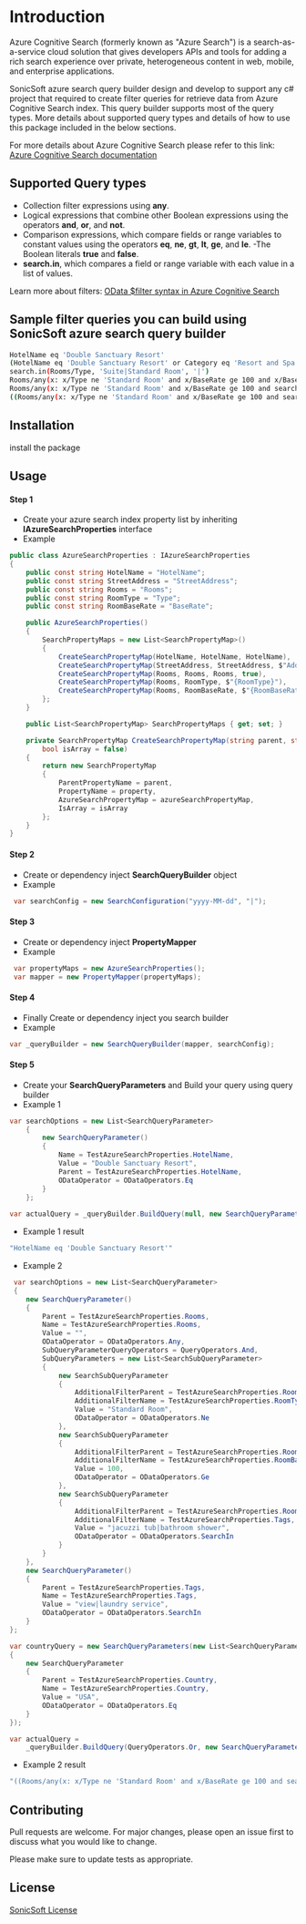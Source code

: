 # Introduction 

Azure Cognitive Search (formerly known as "Azure Search") is a search-as-a-service cloud solution that gives developers APIs and tools for adding a rich search experience over private, heterogeneous content in web, mobile, and enterprise applications.

SonicSoft azure search query builder design and develop to support any c# project that required to create  filter queries for retrieve data from  Azure Cognitive Search index. This query builder supports most of the query types. More details about supported query types and details of how to use this package included in the below sections.

For more details about Azure Cognitive Search please refer to this link: [Azure Cognitive Search documentation](https://docs.microsoft.com/en-us/azure/search/)  

## Supported Query types
- Collection filter expressions using **any**.
- Logical expressions that combine other Boolean expressions using the operators **and**, **or**, and **not**.
- Comparison expressions, which compare fields or range variables to constant values using the operators **eq**, **ne**, **gt**, **lt**, **ge**, and **le**. 
-The Boolean literals **true** and **false**.
- **search.in**, which compares a field or range variable with each value in a list of values.

Learn more about filters: [OData $filter syntax in Azure Cognitive Search](https://docs.microsoft.com/en-us/azure/search/search-query-odata-filter)

## Sample filter queries you can build using SonicSoft azure search query builder
```bash
HotelName eq 'Double Sanctuary Resort'
(HotelName eq 'Double Sanctuary Resort' or Category eq 'Resort and Spa')
search.in(Rooms/Type, 'Suite|Standard Room', '|')
Rooms/any(x: x/Type ne 'Standard Room' and x/BaseRate ge 100 and x/BaseRate le 200)
Rooms/any(x: x/Type ne 'Standard Room' and x/BaseRate ge 100 and search.in(x/Tags, 'jacuzzi tub|bathroom shower','|'))
((Rooms/any(x: x/Type ne 'Standard Room' and x/BaseRate ge 100 and search.in(x/Tags, 'jacuzzi tub|bathroom shower','|')) and search.in(Tags, 'view|laundry service', '|')) or Address/Country eq 'USA')
```
## Installation

install the package

## Usage

#### Step 1
- Create your azure search index property list by inheriting **IAzureSearchProperties** interface
- Example
```c#
public class AzureSearchProperties : IAzureSearchProperties
{
	public const string HotelName = "HotelName";
	public const string StreetAddress = "StreetAddress";
	public const string Rooms = "Rooms";
	public const string RoomType = "Type";
	public const string RoomBaseRate = "BaseRate";

	public AzureSearchProperties()
	{
		SearchPropertyMaps = new List<SearchPropertyMap>()
		{
			CreateSearchPropertyMap(HotelName, HotelName, HotelName),
			CreateSearchPropertyMap(StreetAddress, StreetAddress, $"Address/{StreetAddress}"),
			CreateSearchPropertyMap(Rooms, Rooms, Rooms, true),
			CreateSearchPropertyMap(Rooms, RoomType, $"{RoomType}"),
			CreateSearchPropertyMap(Rooms, RoomBaseRate, $"{RoomBaseRate}"),
		};
	}

	public List<SearchPropertyMap> SearchPropertyMaps { get; set; }

	private SearchPropertyMap CreateSearchPropertyMap(string parent, string property, string azureSearchPropertyMap,
		bool isArray = false)
	{
		return new SearchPropertyMap
		{
			ParentPropertyName = parent,
			PropertyName = property,
			AzureSearchPropertyMap = azureSearchPropertyMap,
			IsArray = isArray
		};
	}
}
```
#### Step 2
- Create or dependency inject **SearchQueryBuilder** object
- Example
```c#
 var searchConfig = new SearchConfiguration("yyyy-MM-dd", "|");
```
#### Step 3
- Create or dependency inject **PropertyMapper** 
- Example
```c#
 var propertyMaps = new AzureSearchProperties();
 var mapper = new PropertyMapper(propertyMaps);
```


#### Step 4
- Finally Create or dependency inject you search builder
- Example
```c#
var _queryBuilder = new SearchQueryBuilder(mapper, searchConfig);
```
#### Step 5
- Create your **SearchQueryParameters** and  Build your query using query builder
- Example 1
```c#
var searchOptions = new List<SearchQueryParameter>
	{
		new SearchQueryParameter()
		{
			Name = TestAzureSearchProperties.HotelName,
			Value = "Double Sanctuary Resort",
			Parent = TestAzureSearchProperties.HotelName,
			ODataOperator = ODataOperators.Eq
		}
	};
            
var actualQuery = _queryBuilder.BuildQuery(null, new SearchQueryParameters(searchOptions));
```
- Example 1 result
```bash
"HotelName eq 'Double Sanctuary Resort'"
```
- Example 2
```c#
 var searchOptions = new List<SearchQueryParameter>
 {
    new SearchQueryParameter()
    {
		Parent = TestAzureSearchProperties.Rooms,
		Name = TestAzureSearchProperties.Rooms,
		Value = "",
		ODataOperator = ODataOperators.Any,
		SubQueryParameterQueryOperators = QueryOperators.And,
		SubQueryParameters = new List<SearchSubQueryParameter>
		{
			new SearchSubQueryParameter
			{
				AdditionalFilterParent = TestAzureSearchProperties.Rooms,
				AdditionalFilterName = TestAzureSearchProperties.RoomType,
				Value = "Standard Room",
				ODataOperator = ODataOperators.Ne
			},
			new SearchSubQueryParameter
			{
				AdditionalFilterParent = TestAzureSearchProperties.Rooms,
				AdditionalFilterName = TestAzureSearchProperties.RoomBaseRate,
				Value = 100,
				ODataOperator = ODataOperators.Ge
			},
			new SearchSubQueryParameter
			{
				AdditionalFilterParent = TestAzureSearchProperties.Rooms,
				AdditionalFilterName = TestAzureSearchProperties.Tags,
				Value = "jacuzzi tub|bathroom shower",
				ODataOperator = ODataOperators.SearchIn
			}
		}
	},
	new SearchQueryParameter()
	{
		Parent = TestAzureSearchProperties.Tags,
		Name = TestAzureSearchProperties.Tags,
		Value = "view|laundry service",
		ODataOperator = ODataOperators.SearchIn
	}
};

var countryQuery = new SearchQueryParameters(new List<SearchQueryParameter>
{
	new SearchQueryParameter
	{
		Parent = TestAzureSearchProperties.Country,
		Name = TestAzureSearchProperties.Country,
		Value = "USA",
		ODataOperator = ODataOperators.Eq
	}
});

var actualQuery =
	_queryBuilder.BuildQuery(QueryOperators.Or, new SearchQueryParameters(searchOptions, QueryOperators.And), countryQuery);
```
- Example 2 result
```bash
"((Rooms/any(x: x/Type ne 'Standard Room' and x/BaseRate ge 100 and search.in(x/Tags, 'jacuzzi tub|bathroom shower','|')) and search.in(Tags, 'view|laundry service', '|')) or Address/Country eq 'USA')"
```

## Contributing
Pull requests are welcome. For major changes, please open an issue first to discuss what you would like to change.

Please make sure to update tests as appropriate.

## License
[SonicSoft License](https://github.com/seminda/SonicSoft.Azure.Search.Query.Builder/blob/master/LICENSE)